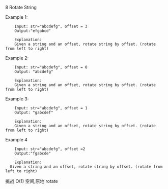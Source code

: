 8 Rotate String

Example 1:
```
	Input: str="abcdefg", offset = 3
	Output:"efgabcd"
	
	Explanation: 
	Given a string and an offset, rotate string by offset. (rotate from left to right)
```
Example 2:
```
	Input: str="abcdefg", offset = 0
	Output: "abcdefg"
	
	Explanation: 
	Given a string and an offset, rotate string by offset. (rotate from left to right)
```
Example 3:
```
	Input: str="abcdefg", offset = 1
	Output: "gabcdef"
	
	Explanation: 
	Given a string and an offset, rotate string by offset. (rotate from left to right)
```
Example 4
```
	Input: str="abcdefg", offset =2
	Output:"fgabcde"
	
	Explanation: 
  Given a string and an offset, rotate string by offset. (rotate from left to right)
```

挑战 O(1) 空间,原地 rotate

